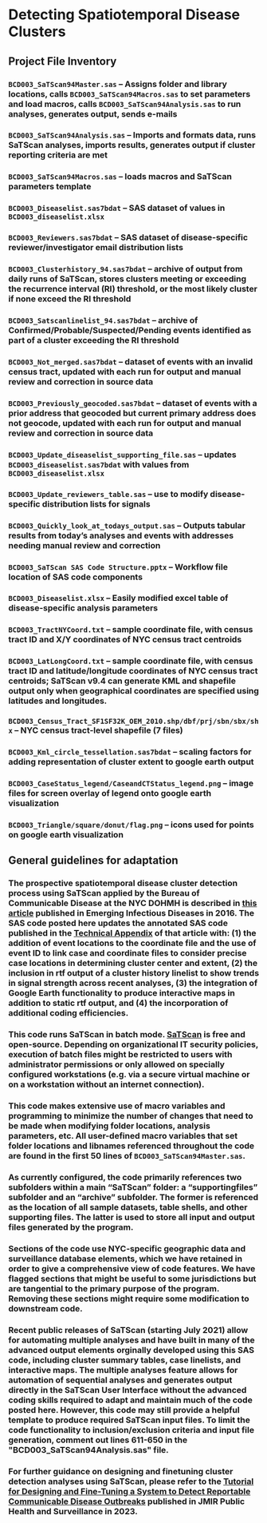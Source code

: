 # Detecting Spatiotemporal Disease Clusters

## Project File Inventory

### `BCD003_SaTScan94Master.sas` – Assigns folder and library locations, calls `BCD003_SaTScan94Macros.sas` to set parameters and load macros, calls `BCD003_SaTScan94Analysis.sas` to run analyses, generates output, sends e-mails

### `BCD003_SaTScan94Analysis.sas` – Imports and formats data, runs SaTScan analyses, imports results, generates output if cluster reporting criteria are met

### `BCD003_SaTScan94Macros.sas` – loads macros and SaTScan parameters template

### `BCD003_Diseaselist.sas7bdat` – SAS dataset of values in `BCD003_diseaselist.xlsx`

### `BCD003_Reviewers.sas7bdat` – SAS dataset of disease-specific reviewer/investigator email distribution lists

### `BCD003_Clusterhistory_94.sas7bdat` – archive of output from daily runs of SaTScan, stores clusters meeting or exceeding the recurrence interval (RI) threshold, or the most likely cluster if none exceed the RI threshold

### `BCD003_Satscanlinelist_94.sas7bdat` – archive of Confirmed/Probable/Suspected/Pending events identified as part of a cluster exceeding the RI threshold

### `BCD003_Not_merged.sas7bdat` – dataset of events with an invalid census tract, updated with each run for output and manual review and correction in source data

### `BCD003_Previously_geocoded.sas7bdat` – dataset of events with a prior address that geocoded but current primary address does not geocode, updated with each run for output and manual review and correction in source data

### `BCD003_Update_diseaselist_supporting_file.sas` – updates `BCD003_diseaselist.sas7bdat` with values from `BCD003_diseaselist.xlsx`

### `BCD003_Update_reviewers_table.sas` – use to modify disease-specific distribution lists for signals

### `BCD003_Quickly_look_at_todays_output.sas` – Outputs tabular results from today’s analyses and events with addresses needing manual review and correction

### `BCD003_SaTScan SAS Code Structure.pptx` – Workflow file location of SAS code components

### `BCD003_Diseaselist.xlsx` – Easily modified excel table of disease-specific analysis parameters

### `BCD003_TractNYCoord.txt` – sample coordinate file, with census tract ID and X/Y coordinates of NYC census tract centroids

### `BCD003_LatLongCoord.txt` – sample coordinate file, with census tract ID and latitude/longitude coordinates of NYC census tract centroids; SaTScan v9.4 can generate KML and shapefile output only when geographical coordinates are specified using latitudes and longitudes.

### `BCD003_Census_Tract_SF1SF32K_OEM_2010.shp/dbf/prj/sbn/sbx/shx` – NYC census tract-level shapefile (7 files)

### `BCD003_Kml_circle_tessellation.sas7bdat` – scaling factors for adding representation of cluster extent to google earth output

### `BCD003_CaseStatus_legend/CaseandCTStatus_legend.png` – image files for screen overlay of legend onto google earth visualization

### `BCD003_Triangle/square/donut/flag.png` – icons used for points on google earth visualization

## General guidelines for adaptation

### The prospective spatiotemporal disease cluster detection process using SaTScan applied by the Bureau of Communicable Disease at the NYC DOHMH is described in [this article](https://wwwnc.cdc.gov/eid/article/22/10/16-0097_article) published in Emerging Infectious Diseases in 2016. The SAS code posted here updates the annotated SAS code published in the [Technical Appendix](https://wwwnc.cdc.gov/eid/article/22/10/16-0097-techapp1.pdf) of that article with: (1) the addition of event locations to the coordinate file and the use of event ID to link case and coordinate files to consider precise case locations in determining cluster center and extent, (2) the inclusion in rtf output of a cluster history linelist to show trends in signal strength across recent analyses, (3) the integration of Google Earth functionality to produce interactive maps in addition to static rtf output, and (4) the incorporation of additional coding efficiencies.

### This code runs SaTScan in batch mode. [SaTScan](https://www.satscan.org) is free and open-source. Depending on organizational IT security policies, execution of batch files might be restricted to users with administrator permissions or only allowed on specially configured workstations (e.g. via a secure virtual machine or on a workstation without an internet connection).

### This code makes extensive use of macro variables and programming to minimize the number of changes that need to be made when modifying folder locations, analysis parameters, etc. All user-defined macro variables that set folder locations and libnames referenced throughout the code are found in the first 50 lines of `BCD003_SaTScan94Master.sas`.

### As currently configured, the code primarily references two subfolders within a main “SaTScan” folder: a “supportingfiles” subfolder and an “archive” subfolder. The former is referenced as the location of all sample datasets, table shells, and other supporting files. The latter is used to store all input and output files generated by the program.

### Sections of the code use NYC-specific geographic data and surveillance database elements, which we have retained in order to give a comprehensive view of code features. We have flagged sections that might be useful to some jurisdictions but are tangential to the primary purpose of the program. Removing these sections might require some modification to downstream code.

### Recent public releases of SaTScan (starting July 2021) allow for automating multiple analyses and have built in many of the advanced output elements orginally developed using this SAS code, including cluster summary tables, case linelists, and interactive maps. The multiple analyses feature allows for automation of sequential analyses and generates output directly in the SaTScan User Interface without the advanced coding skills required to adapt and maintain much of the code posted here. However, this code may still provide a helpful template to produce required SaTScan input files. To limit the code functionality to inclusion/exclusion criteria and input file generation, comment out lines 611-650 in the "BCD003_SaTScan94Analysis.sas" file.

### For further guidance on designing and finetuning cluster detection analyses using SaTScan, please refer to the [Tutorial for Designing and Fine-Tuning a System to Detect Reportable Communicable Disease Outbreaks]( https://publichealth.jmir.org/2024/1/e50653) published in JMIR Public Health and Surveillance in 2023.
